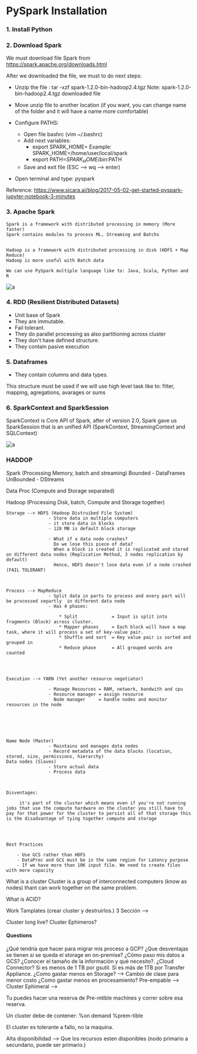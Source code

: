 # PySpark Installation


### 1. Install Python 

### 2. Download Spark

We must download file Spark from https://spark.apache.org/downloads.html

After we downloaded the file, we must to do next steps:

*  Unzip the file : tar -xzf spark-1.2.0-bin-hadoop2.4.tgz
Note: spark-1.2.0-bin-hadoop2.4.tgz downloaded file

* Move unzip file to another location (if you want, you can change name of the folder and it will have a name more comfortable)

* Configure PATHS:
    * Open file bashrc (vim ~/.bashrc)
    * Add next variables:
        - export SPARK_HOME=<ROOT FOLDER UNZIP>   Example: SPARK_HOME=/home/user/local/spark
        - export PATH=$SPARK_HOME/bin:$PATH
    * Save and exit file (ESC --> wq --> enter)

* Open terminal and type: pyspark

Reference: https://www.sicara.ai/blog/2017-05-02-get-started-pyspark-jupyter-notebook-3-minutes


### 3. Apache Spark

    Spark is a framework with distributed processing in memory (More faster)
    Spark contains modules to process ML, Streaming and Batchs


    Hadoop is a framework with distributed processing in disk (HDFS + Map Reduce)
    Hadoop is more useful with Batch data

    We can use PySpark multiple language like to: Java, Scala, Python and R

![a](https://github.com/BenRamo06/PySpark/blob/master/images/ems5cAs.png)


### 4. RDD (Resilient Distributed Datasets)

* Unit base of Spark
* They are immutable.
* Fail tolerant.
* They do parallel processing as also partitioning across cluster
* They don't have defined structure.
* They contain pasive  execution


### 5. Dataframes

* They contain columns and data types.

This structure must be used if we will use high level task like to: filter, mapping, agregations, avarages or sums



### 6. SparkContext and SparkSession

SparkContext is Core API of Spark, after of version 2.0, Spark gave us SparkSession that is an unified API (SparkContext, StreamingContext and SQLContext)

![a](https://github.com/BenRamo06/PySpark/blob/master/images/SessionsVsContext.png)



### HADDOP


Spark (Processing Memory, batch and streaming)
Bounded - DataFrames
UnBounded - DStreams


Data Proc (Compute and Storage separated)


Hadoop (Processing Disk, batch, Compute and Storage together)


	Storage --> HDFS (Hadoop Distruibed File System)
					- Store data in multiple computers
					- it store data in blocks
					- 128 MB is default block storage

					- What if a data node crashes?
					  Do we lose this piece of data?
					  When a block is created it is replicated and stored on different data nodes (Replication Method, 3 nodes replication by default)
					  Hence, HDFS doesn't lose data even if a node crashed (FAIL TOLERANT)
					  


	Process --> MapReduce
					- Split data in parts to process and every part will be processed separtly  in different data node
					- Has 4 phases:
						
						* Split				= Input is split into fragments (Block) across cluster.
						* Mapper phases		= Each block will have a map task, where it will process a set of key-value pair.
						* Shuffle and sort  = Key value pair is sorted and grouped in 
						* Reduce phase 		= All grouped words are counted




	Execution --> YARN (Yet another resource negotiator)

					- Manage Resources = RAM, network, bandwith and cpu
					- Resource manager = assign resource
					  Node manager     = handle nodes and monitor resources in the node






	Name Node (Master)
					- Maintains and manages data nodes
					- Record metadata of the data blocks (location, stored, size, permissions, hierarchy)
	Data nodes (Slaves)
					- Store actual data
					- Process data



	Disventages:

		 it's part of the cluster which means even if you're not running jobs that use the compute hardware on the cluster you still have to pay for that power for the cluster to persist all of that storage this is the disadvantage of tying together compute and storage




	Best Practices

		- Use GCS rather than HDFS
		- DataProc and GCS must be in the same region for Latency purpose
		- If we have more than 10K input file. We need to create files with more capacity



What is a cluster
	Cluster is a group of interconnected computers (know as nodes) thant can work together on the same problem.


What is ACID?



Work Tamplates (crear cluster y destruirlos.)
3 Sección --> 

Cluster long live?
Cluster Ephimeros?




#### Questions

¿Qué tendría que hacer para migrar mis proceso a GCP?
¿Que desventajas se tienen si se queda el storage en on-premise?
¿Cómo paso mis datos a GCS?
	¿Conocer el tamaño de la información y qué necesito?.
		¿Cloud Connector?
		Si es menos de 1 TB por gsutil.
		Si es más de 1TB por Transfer Appliance.
¿Como gastar menos en Storage? --> Cambio de clase para menor costo
¿Como gastar menos en procesamiento?
	Pre-empable --> 
	Cluster Ephimeral --> 


Tu puedes hacer una reserva de Pre-mtible machines y correr sobre esa reserva.

Un cluster debe de contener:
	%on demand
	%prem-tible 


El cluster es tolerante a fallo, no la maquina.



Alta disponibilidad --> Que los recursos esten disponibles (nodo primario a secundario, puede ser primario.)
